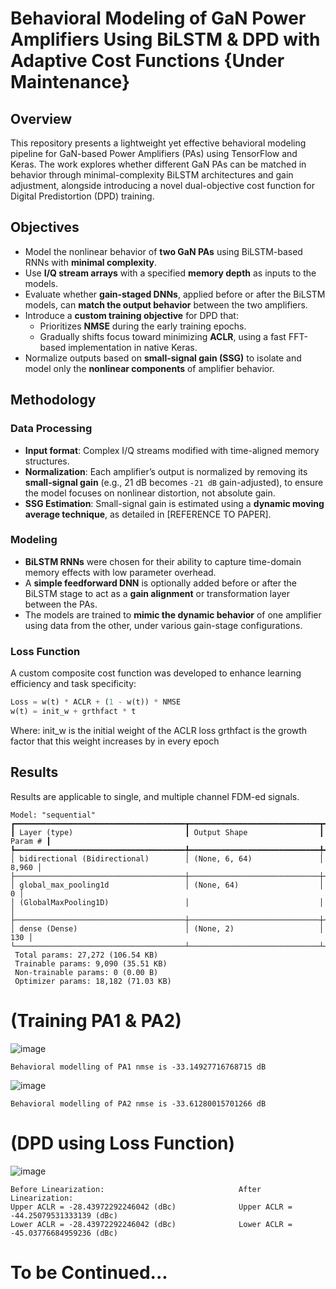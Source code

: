 # Behavioral Modeling of GaN Power Amplifiers Using BiLSTM & DPD with Adaptive Cost Functions {Under Maintenance}

## Overview

This repository presents a lightweight yet effective behavioral modeling pipeline for GaN-based Power Amplifiers (PAs) using TensorFlow and Keras. The work explores whether different GaN PAs can be matched in behavior through minimal-complexity BiLSTM architectures and gain adjustment, alongside introducing a novel dual-objective cost function for Digital Predistortion (DPD) training.

## Objectives

- Model the nonlinear behavior of **two GaN PAs** using BiLSTM-based RNNs with **minimal complexity**.
- Use **I/Q stream arrays** with a specified **memory depth** as inputs to the models.
- Evaluate whether **gain-staged DNNs**, applied before or after the BiLSTM models, can **match the output behavior** between the two amplifiers.
- Introduce a **custom training objective** for DPD that:
  - Prioritizes **NMSE** during the early training epochs.
  - Gradually shifts focus toward minimizing **ACLR**, using a fast FFT-based implementation in native Keras.
- Normalize outputs based on **small-signal gain (SSG)** to isolate and model only the **nonlinear components** of amplifier behavior.

## Methodology

### Data Processing

- **Input format**: Complex I/Q streams modified with time-aligned memory structures.
- **Normalization**: Each amplifier’s output is normalized by removing its **small-signal gain** (e.g., 21 dB becomes `-21 dB` gain-adjusted), to ensure the model focuses on nonlinear distortion, not absolute gain.
- **SSG Estimation**: Small-signal gain is estimated using a **dynamic moving average technique**, as detailed in [REFERENCE TO PAPER].

### Modeling

- **BiLSTM RNNs** were chosen for their ability to capture time-domain memory effects with low parameter overhead.
- A **simple feedforward DNN** is optionally added before or after the BiLSTM stage to act as a **gain alignment** or transformation layer between the PAs.
- The models are trained to **mimic the dynamic behavior** of one amplifier using data from the other, under various gain-stage configurations.

### Loss Function

A custom composite cost function was developed to enhance learning efficiency and task specificity:

```python
Loss = w(t) * ACLR + (1 - w(t)) * NMSE
w(t) = init_w + grthfact * t
```

Where:
init_w is the initial weight of the ACLR loss
grthfact is the growth factor that this weight increases by in every epoch

## Results

Results are applicable to single, and multiple channel FDM-ed signals.
```
Model: "sequential"
┏━━━━━━━━━━━━━━━━━━━━━━━━━━━━━━━━━━━━━━┳━━━━━━━━━━━━━━━━━━━━━━━━━━━━━┳━━━━━━━━━━━━━━━━━┓
┃ Layer (type)                         ┃ Output Shape                ┃         Param # ┃
┡━━━━━━━━━━━━━━━━━━━━━━━━━━━━━━━━━━━━━━╇━━━━━━━━━━━━━━━━━━━━━━━━━━━━━╇━━━━━━━━━━━━━━━━━┩
│ bidirectional (Bidirectional)        │ (None, 6, 64)               │           8,960 │
├──────────────────────────────────────┼─────────────────────────────┼─────────────────┤
│ global_max_pooling1d                 │ (None, 64)                  │               0 │
│ (GlobalMaxPooling1D)                 │                             │                 │
├──────────────────────────────────────┼─────────────────────────────┼─────────────────┤
│ dense (Dense)                        │ (None, 2)                   │             130 │
└──────────────────────────────────────┴─────────────────────────────┴─────────────────┘
 Total params: 27,272 (106.54 KB)
 Trainable params: 9,090 (35.51 KB)
 Non-trainable params: 0 (0.00 B)
 Optimizer params: 18,182 (71.03 KB)
```
# (Training PA1 & PA2)
![image](https://github.com/user-attachments/assets/fba54d4a-280a-40aa-978b-3844b54142b9)
```
Behavioral modelling of PA1 nmse is -33.14927716768715 dB
```
![image](https://github.com/user-attachments/assets/e1409790-d6a0-4f86-93fb-5835f9fbc873)
```
Behavioral modelling of PA2 nmse is -33.61280015701266 dB
```
# (DPD using Loss Function)
![image](https://github.com/user-attachments/assets/abc63a44-1a78-4f13-b2f5-056c7b37f19c)
```
Before Linearization:                              After Linearization:
Upper ACLR = -28.43972292246042 (dBc)              Upper ACLR = -44.25079531333139 (dBc)
Lower ACLR = -28.43972292246042 (dBc)              Lower ACLR = -45.03776684959236 (dBc)
```
# To be Continued...
